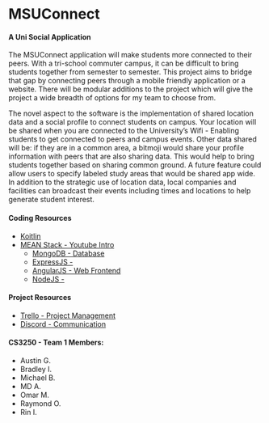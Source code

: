 # MSUConnect
#### A Uni Social Application

The MSUConnect application will make students more connected to their peers. With a tri-school commuter campus, it can be difficult to bring students together from semester to semester. This project aims to bridge that gap by connecting peers through a mobile friendly application or a website. There will be modular additions to the project which will give the project a wide breadth of options for my team to choose from.

The novel aspect to the software is the implementation of shared location data and a social profile to connect students on campus. Your location will be shared when you are connected to the University’s Wifi - Enabling students to get connected to peers and
campus events. Other data shared will be: if they are in a common area, a bitmoji would share your profile information with peers that are also sharing data. This would help to bring students together based on sharing common ground. A future feature could allow users to specify labeled study areas that would be shared app wide. In addition to the strategic use of location data, local companies and facilities can broadcast their events including times and locations to help generate student interest.

#### Coding Resources
- [Koitlin](https://kotlinlang.org/)
- [MEAN Stack - Youtube Intro](https://www.youtube.com/watch?v=wtIvu085uU0)
  - [MongoDB - Database](https://www.mongodb.com/)
  - [ExpressJS - ](https://expressjs.com/)
  - [AngularJS - Web Frontend](https://angularjs.org/)
  - [NodeJS - ](https://nodejs.org/en/)

#### Project Resources
- [Trello - Project Management](https://trello.com/b/ovjEMllc/development-tasks)
- [Discord - Communication](https://discordapp.com/channels/481135729297195009/481135729942986753)

#### CS3250 - Team 1 Members:
- Austin G.
- Bradley I.
- Michael B.
- MD A.
- Omar M.
- Raymond O.
- Rin I.
